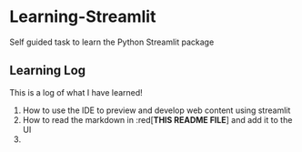 # Learning-Streamlit
 Self guided task to learn the Python Streamlit package

## Learning Log
This is a log of what I have learned!

1. How to use the IDE to preview and develop web content using streamlit
2. How to read the markdown in :red[**THIS README FILE**] and add it to the UI 
3. 